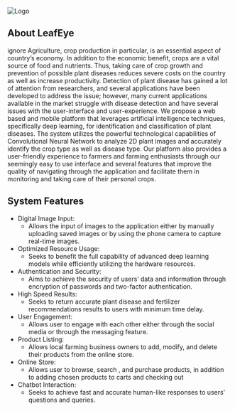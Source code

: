 ![Logo](https://github.com/user-attachments/assets/0da8417e-c907-4d93-87e0-1403b03c93b0)

## About LeafEye
ignore
Agriculture, crop production in particular, is an essential aspect of country’s economy. In addition to the economic benefit, crops are a vital source of food and nutrients. Thus, taking care of crop growth and prevention of possible plant diseases reduces severe costs on the country as well as increase productivity. Detection of plant disease has gained a lot of attention from researchers, and several applications have been developed to address the issue; however, many current applications available in the market struggle with disease detection and have several issues with the user-interface and user-experience. We propose a web based and mobile platform that leverages artificial intelligence techniques, specifically deep learning, for identification and classification of plant diseases. The system utilizes the powerful technological capabilities of Convolutional Neural Network to analyze 2D plant images and accurately identify the crop type as well as disease type. Our platform also provides a user-friendly experience to farmers and farming enthusiasts through our seemingly easy to use interface and several features that improve the quality of navigating through the application and facilitate them in monitoring and taking care of their personal crops.

## System Features

-	Digital Image Input: 
    -	Allows the input of  images to the application either by manually uploading saved images or by using the phone camera to capture real-time images.
- Optimized Resource Usage:
    - Seeks to benefit the full capability of advanced deep learning models while efficiently utilizing the hardware resources.
- Authentication and Security:
    - Aims to achieve the security of users’ data and information through encryption of passwords and two-factor authentication.
- High Speed Results:
    - Seeks to return accurate plant disease and fertilizer recommendations results to users with minimum time delay.
- User Engagement:
    - Allows user to engage with each other either through the social media or through the messaging feature.
- Product Listing:
    - Allows local farming business owners to add, modify, and delete their products from the online store.
-  Online Store:
    - Allows user to browse, search , and purchase products, in addition to adding chosen products to carts and checking out 
- Chatbot Interaction:
    - Seeks to achieve fast and accurate human-like responses to users’ questions and queries.
